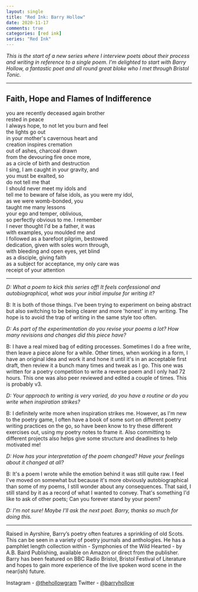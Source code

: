 ```yaml
---
layout: single  
title: "Red Ink: Barry Hollow"
date: 2020-11-17
comments: true  
categories: [red ink]
series: "Red Ink"
---
```

*This is the start of a new series where I interview poets about their process and writing in reference to a single poem. I'm delighted to start with Barry Hollow, a fantastic poet and all round great bloke who I met through Bristol Tonic.*

***

## Faith, Hope and Flames of Indifference

you are recently deceased again brother  
rested in peace  
I always hope, to not let you burn and feel   
the lights go out  
in your mother's cavernous heart and  
creation inspires cremation  
out of ashes, charcoal drawn  
from the devouring fire once more,  
as a circle of birth and destruction                               
I sing, I am caught in your gravity, and  
you must be exalted, so  
do not tell me that  
I should never meet my idols and  
tell me to beware of  false idols, as you were my idol,  
as we were womb-bonded, you  
taught me many lessons  
your ego and temper, oblivious,  
so perfectly obvious to me. I remember  
I never thought I'd be a father, it was  
with examples, you moulded me and  
I followed as a barefoot pilgrim, bestowed  
dedication, given with soles worn through,  
with bleeding and open eyes, yet blind  
as a disciple, giving faith  
as a subject for acceptance, my only care was  
receipt of your attention  

***

*D: What a poem to kick this series off! It feels confessional and autobiographical, what was your initial impulse for writing it?*

B: It is both of those things. I've been trying to experiment on being abstract but also switching to be being clearer and more 'honest' in my writing. The hope is to avoid the trap of writing in the same style too often.

*D: As part of the experimentation do you revise your poems a lot? How many revisions and changes did this piece have?*

B: I have a real mixed bag of editing processes. Sometimes I do a free write, then leave a piece alone for a while. Other times, when working in a form, I have an original idea and work it and hone it until it's in an acceptable first draft, then review it a bunch many times and tweak as I go. This one was written for a poetry competition to write a reverse poem and I only had 72 hours. This one was also peer reviewed and edited a couple of times. This is probably v3.

*D: Your approach to writing is very varied, do you have a routine or do you write when inspiration strikes?*

B: I definitely write more when inspiration strikes me. However, as I'm new to the poetry game, I often have a book of some sort on different poetry writing practices on the go, so have been know to try these different exercises out, using my poetry notes to frame it. Also committing to different projects also helps give some structure and deadlines to help motivated me!

*D: How has your interpretation of the poem changed? Have your feelings about it changed at all?*

B: It's a poem I wrote while the emotion behind it was still quite raw. I feel I've moved on somewhat but because it's more obviously autobiographical than some of my poems, I still wonder about any consequences. That said, I still stand by it as a record of what I wanted to convey. That's something I'd like to ask of other poets; Can you forever stand by your poem?

*D: I'm not sure! Maybe I'll ask the next poet.*
*Barry, thanks so much for doing this.*

***
Raised in Ayrshire, Barry’s poetry often features a sprinkling of old Scots. This can be seen in a variety of poetry journals and anthologies. He has a pamphlet length collection within - Symphonies of the Wild Hearted - by A.B. Baird Publishing, available on Amazon or direct from the publisher. Barry has been featured on BBC Radio Bristol,  Bristol Festival of Literature and hopes to gain more experience of the live spoken word scene in the near(ish) future.

Instagram - [@thehollowgram](www.instagram.com/thehollowgram)
Twitter - [@barryhollow](www.twitter.com/barryhollow)
